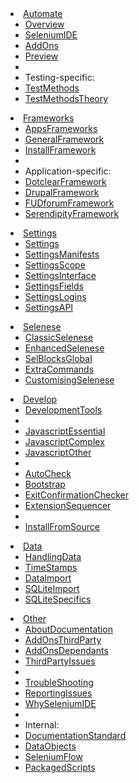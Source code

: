 <!-- This page doesn't have YAML Front Matter block (which would be between ---- and ----). Otherwise, such YAML would show up as page content this when file is included from _layouts/default.md.
(As a side effect, you can't access this page at http://selite.github.io/TableOfContents. If need be, use http://selite.github.io/TableOfContents.md instead - but then code like {% comment %}...{% endcomment %}  doesn't work here, therefore use HTML comments here instead.)
This page has to be .md rather than .html, so that we can use it with Firefox Markup Viewer add-on. Only when it's an .md file, Markup Viewer automatically changes the local links that don't contain .md extension to contain .md extension. (Otherwise the referenced files won't open locally in Firefox.)
-->
<li class="dropdown">
  <a href="#" class="dropdown-toggle" data-toggle="dropdown" role="button" aria-expanded="false" data-group-page-names="./ SeleniumIDE AddOns  Preview TestMethods TestMethodsTheory">Automate<span class="caret"></span></a>
  <ul class="dropdown-menu" role="menu">
    <li><a href="./">Overview</a></li>
    <li><a href="SeleniumIDE">SeleniumIDE</a></li>
    <li><a href="AddOns">AddOns</a></li>
    <li><a href="Preview">Preview</a></li>
    <li class="divider"></li>
    <li class="dropdown-header">Testing-specific:</li>
    <li><a href="TestMethods">TestMethods</a></li>
    <li><a href="TestMethodsTheory">TestMethodsTheory</a></li>
  </ul>
</li>
<li class="dropdown">
  <a href="#" class="dropdown-toggle" data-toggle="dropdown" role="button" aria-expanded="false" data-group-page-names="AppsFrameworks GeneralFramework InstallFramework DotclearFramework DrupalFramework FUDforumFramework SerendipityFramework">Frameworks<span class="caret"></span></a>
  <ul class="dropdown-menu" role="menu">
    <li><a href="AppsFrameworks">AppsFrameworks</a></li>
    <li><a href="GeneralFramework">GeneralFramework</a></li>
    <li><a href="InstallFramework">InstallFramework</a></li>
    <li class="divider"></li>
    <li class="dropdown-header">Application-specific:</li>
    <li><a href="DotclearFramework">DotclearFramework</a></li>
    <li><a href="DrupalFramework">DrupalFramework</a></li>
    <li><a href="FUDforumFramework">FUDforumFramework</a></li>
    <li><a href="SerendipityFramework">SerendipityFramework</a></li>
  </ul>
</li>
<li class="dropdown">
  <a href="#" class="dropdown-toggle" data-toggle="dropdown" role="button" aria-expanded="false" data-group-page-names="Settings SettingsManifests SettingsScope SettingsInterface SettingsFields SettingsLogins SettingsAPI">Settings<span class="caret"></span></a>
  <ul class="dropdown-menu" role="menu">
    <li><a href="Settings">Settings</a></li>
    <li><a href="SettingsManifests">SettingsManifests</a></li>
    <li><a href="SettingsScope">SettingsScope</a></li>
    <li><a href="SettingsInterface">SettingsInterface</a></li>
    <li><a href="SettingsFields">SettingsFields</a></li>
    <li><a href="SettingsLogins">SettingsLogins</a></li>
    <li><a href="SettingsAPI">SettingsAPI</a></li>
  </ul>
</li>
<li class="dropdown">
  <a href="#" class="dropdown-toggle" data-toggle="dropdown" role="button" aria-expanded="false" data-group-page-names="SelBlocksGlobal CustomisingSelenese ClassicSelenese EnhancedSelenese ExtraCommands">Selenese<span class="caret"></span></a>
  <ul class="dropdown-menu" role="menu">
    <li><a href="ClassicSelenese">ClassicSelenese</a></li>
    <li><a href="EnhancedSelenese">EnhancedSelenese</a></li>
    <li><a href="SelBlocksGlobal">SelBlocksGlobal</a></li>
    <li><a href="ExtraCommands">ExtraCommands</a></li>
    <li><a href="CustomisingSelenese">CustomisingSelenese</a></li>
  </ul>
</li>
<li class="dropdown">
  <a href="#" class="dropdown-toggle" data-toggle="dropdown" role="button" aria-expanded="false" data-group-page-names="DevelopmentTools ExtensionSequencer JavascriptEssential JavascriptComplex JavascriptOther AutoCheck Bootstrap ExtensionSequencer InstallFromSource">Develop<span class="caret"></span></a>
  <ul class="dropdown-menu" role="menu">
    <li><a href="DevelopmentTools">DevelopmentTools</a></li>
    <li class="divider"></li>
    <li><a href="JavascriptEssential">JavascriptEssential</a></li>
    <li><a href="JavascriptComplex">JavascriptComplex</a></li>
    <li><a href="JavascriptOther">JavascriptOther</a></li>
    <li class="divider"></li>
    <li><a href="AutoCheck">AutoCheck</a></li>
    <li><a href="Bootstrap">Bootstrap</a></li>
    <li><a href="ExitConfirmationChecker">ExitConfirmationChecker</a></li>
    <li><a href="ExtensionSequencer">ExtensionSequencer</a></li>
    <li class="divider"></li>
    <li><a href="InstallFromSource">InstallFromSource</a></li>
  </ul>
</li>
<li class="dropdown">
  <a href="#" class="dropdown-toggle" data-toggle="dropdown" role="button" aria-expanded="false" data-group-page-names="HandlingData TimeStamps DataImport SQLiteImport SQLiteSpecifics">Data<span class="caret"></span></a>
  <ul class="dropdown-menu" role="menu" data-placement="left">
    <li><a href="HandlingData">HandlingData</a></li>
    <li><a href="TimeStamps">TimeStamps</a></li>
    <li><a href="DataImport">DataImport</a></li>
    <li><a href="SQLiteImport">SQLiteImport</a></li>
    <li><a href="SQLiteSpecifics">SQLiteSpecifics</a></li>
  </ul>
</li>
<li class="dropdown">
  <a href="#" class="dropdown-toggle" data-toggle="dropdown" role="button" aria-expanded="false" data-group-page-names="AboutDocumentation AddOnsThirdParty AddOnsDependants ThirdPartyIssues TroubleShooting ReportingIssues WhySeleniumIDE DocumentationStandard DataObjects SeleniumFlow PackagedScripts">Other<span class="caret"></span></a>
  <ul class="dropdown-menu" role="menu" data-placement="left">
    <li><a href="AboutDocumentation">AboutDocumentation</a></li>
    <li><a href="AddOnsThirdParty">AddOnsThirdParty</a></li>
    <li><a href="AddOnsDependants">AddOnsDependants</a></li>
    <li><a href="ThirdPartyIssues">ThirdPartyIssues</a></li>
    <li class="divider"></li>
    <li><a href="TroubleShooting">TroubleShooting</a></li>
    <li><a href="ReportingIssues">ReportingIssues</a></li>
    <li><a href="WhySeleniumIDE">WhySeleniumIDE</a></li>
    <li class="divider"></li>
    <li class="dropdown-header">Internal:</li>
    <li><a href="DocumentationStandard">DocumentationStandard</a></li>
    <!-- TODO make an li-based header/title: -->
    <li><a href="DataObjects">DataObjects</a></li>
    <li><a href="SeleniumFlow">SeleniumFlow</a></li>
    <li><a href="PackagedScripts">PackagedScripts</a></li>
  </ul>
</li>